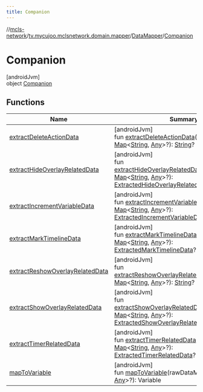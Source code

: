 ```yaml
---
title: Companion
---
```

//[mcls-network](../../../../index.html)/[tv.mycujoo.mclsnetwork.domain.mapper](../../index.html)/[DataMapper](../index.html)/[Companion](index.html)



# Companion



[androidJvm]\
object [Companion](index.html)



## Functions


| Name | Summary |
|---|---|
| [extractDeleteActionData](extract-delete-action-data.html) | [androidJvm]<br>fun [extractDeleteActionData](extract-delete-action-data.html)(rawDataMap: [Map](https://kotlinlang.org/api/latest/jvm/stdlib/kotlin.collections/-map/index.html)&lt;[String](https://kotlinlang.org/api/latest/jvm/stdlib/kotlin/-string/index.html), [Any](https://kotlinlang.org/api/latest/jvm/stdlib/kotlin/-any/index.html)&gt;?): [String](https://kotlinlang.org/api/latest/jvm/stdlib/kotlin/-string/index.html)? |
| [extractHideOverlayRelatedData](extract-hide-overlay-related-data.html) | [androidJvm]<br>fun [extractHideOverlayRelatedData](extract-hide-overlay-related-data.html)(rawDataMap: [Map](https://kotlinlang.org/api/latest/jvm/stdlib/kotlin.collections/-map/index.html)&lt;[String](https://kotlinlang.org/api/latest/jvm/stdlib/kotlin/-string/index.html), [Any](https://kotlinlang.org/api/latest/jvm/stdlib/kotlin/-any/index.html)&gt;?): [ExtractedHideOverlayRelatedData](../../../tv.mycujoo.mclsnetwork.domain.entity/-extracted-hide-overlay-related-data/index.html)? |
| [extractIncrementVariableData](extract-increment-variable-data.html) | [androidJvm]<br>fun [extractIncrementVariableData](extract-increment-variable-data.html)(rawDataMap: [Map](https://kotlinlang.org/api/latest/jvm/stdlib/kotlin.collections/-map/index.html)&lt;[String](https://kotlinlang.org/api/latest/jvm/stdlib/kotlin/-string/index.html), [Any](https://kotlinlang.org/api/latest/jvm/stdlib/kotlin/-any/index.html)&gt;?): [ExtractedIncrementVariableData](../../../tv.mycujoo.mclsnetwork.domain.entity/-extracted-increment-variable-data/index.html)? |
| [extractMarkTimelineData](extract-mark-timeline-data.html) | [androidJvm]<br>fun [extractMarkTimelineData](extract-mark-timeline-data.html)(rawDataMap: [Map](https://kotlinlang.org/api/latest/jvm/stdlib/kotlin.collections/-map/index.html)&lt;[String](https://kotlinlang.org/api/latest/jvm/stdlib/kotlin/-string/index.html), [Any](https://kotlinlang.org/api/latest/jvm/stdlib/kotlin/-any/index.html)&gt;?): [ExtractedMarkTimelineData](../../../tv.mycujoo.mclsnetwork.domain.entity/-extracted-mark-timeline-data/index.html)? |
| [extractReshowOverlayRelatedData](extract-reshow-overlay-related-data.html) | [androidJvm]<br>fun [extractReshowOverlayRelatedData](extract-reshow-overlay-related-data.html)(rawDataMap: [Map](https://kotlinlang.org/api/latest/jvm/stdlib/kotlin.collections/-map/index.html)&lt;[String](https://kotlinlang.org/api/latest/jvm/stdlib/kotlin/-string/index.html), [Any](https://kotlinlang.org/api/latest/jvm/stdlib/kotlin/-any/index.html)&gt;?): [String](https://kotlinlang.org/api/latest/jvm/stdlib/kotlin/-string/index.html)? |
| [extractShowOverlayRelatedData](extract-show-overlay-related-data.html) | [androidJvm]<br>fun [extractShowOverlayRelatedData](extract-show-overlay-related-data.html)(rawDataMap: [Map](https://kotlinlang.org/api/latest/jvm/stdlib/kotlin.collections/-map/index.html)&lt;[String](https://kotlinlang.org/api/latest/jvm/stdlib/kotlin/-string/index.html), [Any](https://kotlinlang.org/api/latest/jvm/stdlib/kotlin/-any/index.html)&gt;?): [ExtractedShowOverlayRelatedData](../../../tv.mycujoo.mclsnetwork.domain.entity/-extracted-show-overlay-related-data/index.html)? |
| [extractTimerRelatedData](extract-timer-related-data.html) | [androidJvm]<br>fun [extractTimerRelatedData](extract-timer-related-data.html)(rawDataMap: [Map](https://kotlinlang.org/api/latest/jvm/stdlib/kotlin.collections/-map/index.html)&lt;[String](https://kotlinlang.org/api/latest/jvm/stdlib/kotlin/-string/index.html), [Any](https://kotlinlang.org/api/latest/jvm/stdlib/kotlin/-any/index.html)&gt;?): [ExtractedTimerRelatedData](../../../tv.mycujoo.mclsnetwork.domain.entity/-extracted-timer-related-data/index.html)? |
| [mapToVariable](map-to-variable.html) | [androidJvm]<br>fun [mapToVariable](map-to-variable.html)(rawDataMap: [Map](https://kotlinlang.org/api/latest/jvm/stdlib/kotlin.collections/-map/index.html)&lt;[String](https://kotlinlang.org/api/latest/jvm/stdlib/kotlin/-string/index.html), [Any](https://kotlinlang.org/api/latest/jvm/stdlib/kotlin/-any/index.html)&gt;?): Variable |


